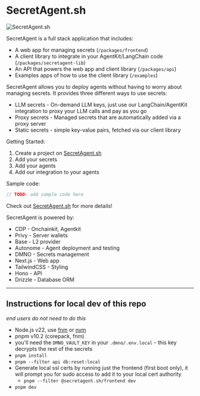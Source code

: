 # SecretAgent.sh

![SecretAgent.sh](./packages/frontend/public/secretagent-logo.png)

<!-- TODO: add a screenshot of the web app -->

SecretAgent is a full stack application that includes: 
- A web app for managing secrets (`/packages/frontend`)
- A client library to integrate in your AgentKit/LangChain code (`/packages/secretagent-lib`)
- An API that powers the web app and client library (`/packages/api`)
- Examples apps of how to use the client library (`/examples`)

SecretAgent allows you to deploy agents without having to worry about managing secrets. It provides three different ways to use secrets:
- LLM secrets - On-demand LLM keys, just use our LangChain/AgentKit integration to proxy your LLM calls and pay as you go
- Proxy secrets - Managed secrets that are automatically added via a proxy server
- Static secrets - simple key-value pairs, fetched via our client library

Getting Started: 
1. Create a project on [SecretAgent.sh](https://secretagent.sh)
2. Add your secrets
3. Add your agents
4. Add our integration to your agents

Sample code: 

```typescript
// TODO: add sample code here
```

Check out [SecretAgent.sh](https://secretagent.sh) for more details!

SecretAgent is powered by: 
- CDP - Onchainkit, Agentkit
- Privy - Server wallets
- Base - L2 provider
- Autonome - Agent deployment and testing
- DMNO - Secrets management
- Next.js - Web app
- TailwindCSS - Styling
- Hono - API
- Drizzle - Database ORM


---

## Instructions for local dev of this repo

_end users do not need to do this_

- Node.js v22, use [fnm](https://github.com/Schniz/fnm) or [nvm](https://github.com/nvm-sh/nvm)
- pnpm v10.2 (corepack, fnm)
- you'll need the `DMNO_VAULT_KEY` in your `.dmno/.env.local` - this key decrypts the rest of the secrets
- `pnpm install`
- `pnpm --filter api db:reset:local`
- Generate local ssl certs by running just the frontend (first boot only), it will prompt you for sudo access to add it to your local cert authority
  - `pnpm --filter @secretagent.sh/frontend dev`
- `pnpm dev`
